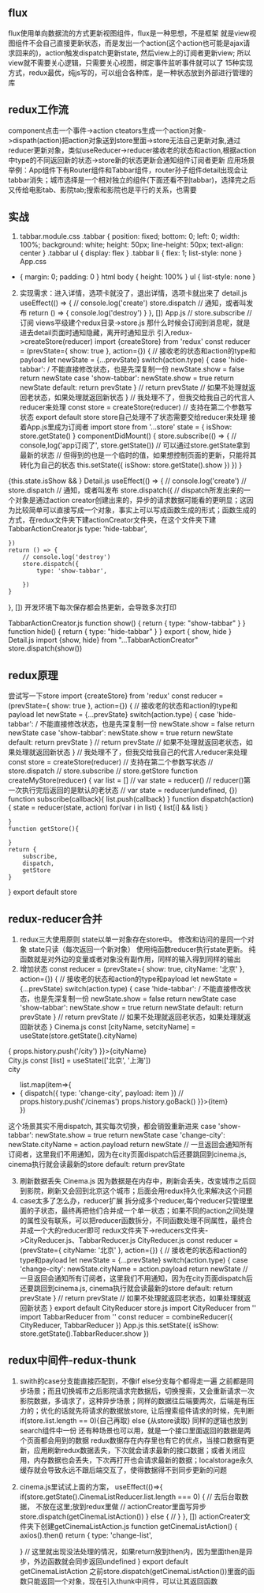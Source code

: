 <!--
 * @Author: yuzihan yuzihanyuzihan@163.com
 * @Date: 2022-05-28 09:16:44
 * @LastEditors: yuzihan yuzihanyuzihan@163.com
 * @LastEditTime: 2022-05-29 15:15:16
 * @FilePath: /fe_interview/react/redux.md
 * @Description: 这是默认设置,请设置`customMade`, 打开koroFileHeader查看配置 进行设置: https://github.com/OBKoro1/koro1FileHeader/wiki/%E9%85%8D%E7%BD%AE
-->
## flux
flux使用单向数据流的方式更新视图组件，flux是一种思想，不是框架
就是view视图组件不会自己直接更新状态，而是发出一个action(这个action也可能是ajax请求回来的)，action触发dispatch更新state, 然后view上的订阅者更新view; 所以view就不需要关心逻辑，只需要关心视图，绑定事件监听事件就可以了
15种实现方式，redux最优，纯js写的，可以组合各种库，是一种状态放到外部进行管理的库
## redux工作流
component点击一个事件->action cteators生成一个action对象->dispath(action)把action对象送到store里面->store无法自己更新对象,通过reducer更新对象，类似useReducer->reducer接收老的状态和action,根据action中type的不同返回新的状态->store新的状态更新会通知组件订阅者更新
应用场景举例：App组件下有Router组件和Tabbar组件，router孙子组件detail出现会让tabbar消失；城市选择是一个相对独立的组件(下面还看不到tabbar)，选择完之后又传给电影tab、影院tab;搜索和影院也是平行的关系，也需要
## 实战
1. tabbar.module.css
.tabbar {
    position: fixed;
    bottom: 0;
    left: 0;
    width: 100%;
    background: white;
    height: 50px;
    line-height: 50px;
    text-align: center
}
.tabbar ul {
    display: flex
}
.tabbar li {
    flex: 1;
    list-style: none
}
App.css
* {
    margin: 0;
    padding: 0
}
html body {
    height: 100%
}
ul {
    list-style: none
}
2. 实现需求：进入详情，选项卡就没了，退出详情，选项卡就出来了
detail.js
useEffect(() => {
    // console.log('create')
    store.dispatch // 通知，或者叫发布
    return () => {
        console.log('destroy')
    }
}, [])
App.js
// store.subscribe // 订阅
views平级建个redux目录->store.js
那什么时候会订阅到消息呢，就是进去detail页面时通知隐藏，离开时通知显示
引入redux->createStore(reducer)
import {createStore} from 'redux'
const reducer = (prevState={ show: true }, action={}) { // 接收老的状态和action的type和payload
    let newState = {...prevState}
    switch(action.type) {
        case 'hide-tabbar':
            / 不能直接修改状态，也是先深复制一份
            newState.show = false
            return newState
        case 'show-tabbar':
            newState.show = true
            return newState
        default:
            return prevState
    }
    // return prevState // 如果不处理就返回老状态，如果处理就返回新状态
}
// 我处理不了，但我交给我自己的代言人reducer来处理
const store = createStore(reducer) // 支持在第二个参数写状态
export default store
store自己处理不了状态需要交给reducer来处理
接着App.js里成为订阅者
import store from '...store'
state = {
    isShow: store.getState()
}
componentDidMount() {
    store.subscribe(() => {
        // console,log('app订阅了', store.getState()) // 可以通过store.getState拿到最新的状态
        // 但得到的也是一个临时的值，如果想控制页面的更新，只能将其转化为自己的状态
        this.setState({
            isShow: store.getState().show
        })
    })
}
<MRouter>
    {this.state.isShow && <TabBar />}
</MRouter>
Detail.js
useEffect(() => {
    // console.log('create')
    // store.dispatch // 通知，或者叫发布
    store.dispatch({ // dispatch所发出来的一个对象是通过action creator创建出来的，异步的请求数据可能看的更明显；这因为比较简单可以直接写成一个对象，事实上可以写成函数生成的形式；函数生成的方式，在redux文件夹下建actionCreator文件夹，在这个文件夹下建TabbarActionCreator.js
        type: 'hide-tabbar',
        
    })
    return () => {
        // console.log('destroy')
        store.dispatch({
            type: 'show-tabbar',
            
        })
    }
}, [])
开发环境下每次保存都会热更新，会导致多次打印

TabbarActionCreator.js
function show() {
    return {
        type: "show-tabbar"
    }
}
function hide() {
    return {
        type: "hide-tabbar"
    }
}
export { show, hide }
Detail.js
import {show, hide} from "...TabbarActionCreator"
store.dispatch(show())
## redux原理
尝试写一下store
import {createStore} from 'redux'
const reducer = (prevState={ show: true }, action={}) { // 接收老的状态和action的type和payload
    let newState = {...prevState}
    switch(action.type) {
        case 'hide-tabbar':
            / 不能直接修改状态，也是先深复制一份
            newState.show = false
            return newState
        case 'show-tabbar':
            newState.show = true
            return newState
        default:
            return prevState
    }
    // return prevState // 如果不处理就返回老状态，如果处理就返回新状态
}
// 我处理不了，但我交给我自己的代言人reducer来处理
const store = createStore(reducer) // 支持在第二个参数写状态
// store.dispatch
// store.subscribe
// store.getStore
function createMyStore(reducer) {
    var list = []
    // var state = reducer() // reducer()第一次执行完后返回的是默认的老状态
    // var state = reducer(undefined, {})
    function subscribe(callback){
        list.push(callback)
    }
    function dispatch(action){
        state = reducer(state, action)
        for(var i in list) {
            list[i] && list[i]()
        }

    }
    function getStore(){

    }
    return {
        subscribe,
        dispatch,
        getStore
    }
}
export default store
## redux-reducer合并
1. redux三大使用原则
state以单一对象存在store中。 修改和访问的是同一个对象
state只读（每次返回一个新对象）
使用纯函数reducer执行state更新。 纯函数就是对外边的变量或者对象没有副作用，同样的输入得到同样的输出
2. 增加状态
const reducer = (prevState={ show: true, cityName: '北京' }, action={}) { // 接收老的状态和action的type和payload
    let newState = {...prevState}
    switch(action.type) {
        case 'hide-tabbar':
            / 不能直接修改状态，也是先深复制一份
            newState.show = false
            return newState
        case 'show-tabbar':
            newState.show = true
            return newState
        default:
            return prevState
    }
    // return prevState // 如果不处理就返回老状态，如果处理就返回新状态
}
Cinema.js
const [cityName, setcityName] = useState(store.getState().cityName)
<div onClick={() => {
    props.history.push('/city')
}}>{cityName}</div>
City.js
const [list] = useState(['北京', '上海'])
<div>
    city
    <ul>
        list.map(item=>{
            <li key="item" onClick={()=>{
                dispatch({
                    type: 'change-city',
                    payload: item
                })
                // props.history.push('/cinemas')
                props.history.goBack()
            }}>{item}</li>
        })
    </ul>
</div>
<Route path="/city" component={city} />
这个场景其实不用dispatch, 其实每次切换，都会销毁重新进来
case 'show-tabbar':
    newState.show = true
    return newState
case 'change-city':
    newState.cityName = action.payload
    return newState // 一旦返回会通知所有订阅者，这里我们不用通知，因为在city页面dispatch后还要跳回到cinema.js, cinema执行就会读最新的store
default:
    return prevState

3. 刷新数据丢失
Cinema.js
因为数据是在内存中，刷新会丢失，改变城市之后回到影院，刷新又会回到北京这个城市；后面会用redux持久化来解决这个问题
4. case太多了怎么办，reducer扩展
拆分成多个reducer,每个reducer只管理里面的子状态，最终再把他们合并成一个单一状态；如果不同的action之间处理的属性没有联系，可以把reducer函数拆分，不同函数处理不同属性，最终合并成一个大的reducer即可
redux文件夹下->reducers文件夹->CityReducer.js、TabbarReducer.js
CityReducer.js
const reducer = (prevState={ cityName: '北京' }, action={}) { // 接收老的状态和action的type和payload
    let newState = {...prevState}
    switch(action.type) {
        case 'change-city':
            newState.cityName = action.payload
            return newState // 一旦返回会通知所有订阅者，这里我们不用通知，因为在city页面dispatch后还要跳回到cinema.js, cinema执行就会读最新的store
        default:
            return prevState
    }
    // return prevState // 如果不处理就返回老状态，如果处理就返回新状态
}
export default CityReducer
store.js
import CityReducer from ''
import TabbarReducer from ''
const reducer = combineReducer({
    CityReducer,
    TabbarReducer
})
App.js
this.setState({
    isShow: store.getState().TabbarReducer.show
})
## redux中间件-redux-thunk
1. swith的case分支能直接匹配到，不像if else分支每个都得走一遍
之前都是同步场景；而且切换城市之后影院请求完数据后，切换搜索，又会重新请求一次影院数据，多请求了，这种异步场景；同样的数据往后端要两次，后端是有压力的；优化的话就先将请求的数据放store, 让后搜索组件请求的时候，先判断if(store.list.length == 0){自己再取} else {从store读取} 同样的逻辑也放到search组件中一份
还有种场景也可以用，就是一个接口里面返回的数据是两个页面都会用到的数据
redux数据存在内存里也有它的优点，当接口数据有更新，应用刷新redux数据丢失，下次就会请求最新的接口数据；或者关闭应用，内存数据也会丢失，下次再打开也会请求最新的数据；localstorage永久缓存就会导致永远不跟后端交互了，使得数据得不到同步更新的问题

2. cinema.js里试试上面的方案，
useEffect(()=>{
    if(store.getState().CinemaListReducer.list.length === 0) {
        // 去后台取数据， 不放在这里;放到redux里做
        // actionCreator里面写异步
        store.dispatch(getCinemaListAction())
    } else { //  }
}, [])
actionCreater文件夹下创建getCinemaListAction.js
function getCinemaListAction() {
    axios().then()
    return {
        type: 'change-list',

    }
    // 这里就出现没法处理的情况，如果return放到then内，因为里面then是异步，外边函数就会同步返回undefined
}
export default getCinemaListAction
之前store.dispatch(getCinemaListAction())里面的函数只能返回一个对象，现在引入thunk中间件，可以让其返回函数

